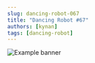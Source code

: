```yaml
---
slug: dancing-robot-067
title: "Dancing Robot #67"
authors: [kynan]
tags: [dancing-robot]
---
```


![Example banner](/img/stories/dancing-robot_new/067.png)
